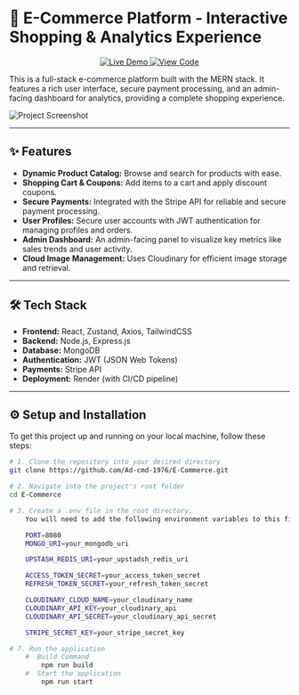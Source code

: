 # 🛒 E-Commerce Platform - Interactive Shopping & Analytics Experience

<p align="center">
  <a href="https://e-commerce-irns.onrender.com/" target="_blank">
    <img src="https://img.shields.io/badge/Live%20Demo-3393FF?style=for-the-badge&logo=vercel&logoColor=white" alt="Live Demo" />
  </a>
  <a href="https://github.com/Ad-cmd-1976/E-Commerce" target="_blank">
    <img src="https://img.shields.io/badge/View%20Code-181717?style=for-the-badge&logo=github&logoColor=white" alt="View Code" />
  </a>
</p>

This is a full-stack e-commerce platform built with the MERN stack. It features a rich user interface, secure payment processing, and an admin-facing dashboard for analytics, providing a complete shopping experience.

![Project Screenshot](https://github.com/user-attachments/assets/b552102e-c513-4c35-b978-c4fb92a87bc7)

---

## ✨ Features

- **Dynamic Product Catalog:** Browse and search for products with ease.
- **Shopping Cart & Coupons:** Add items to a cart and apply discount coupons.
- **Secure Payments:** Integrated with the Stripe API for reliable and secure payment processing.
- **User Profiles:** Secure user accounts with JWT authentication for managing profiles and orders.
- **Admin Dashboard:** An admin-facing panel to visualize key metrics like sales trends and user activity.
- **Cloud Image Management:** Uses Cloudinary for efficient image storage and retrieval.

---

## 🛠️ Tech Stack

- **Frontend:** React, Zustand, Axios, TailwindCSS
- **Backend:** Node.js, Express.js
- **Database:** MongoDB
- **Authentication:** JWT (JSON Web Tokens)
- **Payments:** Stripe API
- **Deployment:** Render (with CI/CD pipeline)

---

## ⚙️ Setup and Installation

To get this project up and running on your local machine, follow these steps:

```sh
# 1. Clone the repository into your desired directory
git clone https://github.com/Ad-cmd-1976/E-Commerce.git

# 2. Navigate into the project's root folder
cd E-Commerce

# 3. Create a .env file in the root directory.
    You will need to add the following environment variables to this file:

    PORT=8080
    MONGO_URI=your_mongodb_uri

    UPSTASH_REDIS_URI=your_upstadsh_redis_uri

    ACCESS_TOKEN_SECRET=your_access_token_secret
    REFRESH_TOKEN_SECRET=your_refresh_token_secret

    CLOUDINARY_CLOUD_NAME=your_cloudinary_name
    CLOUDINARY_API_KEY=your_cloudinary_api
    CLOUDINARY_API_SECRET=your_cloudinary_api_secret

    STRIPE_SECRET_KEY=your_stripe_secret_key

# 7. Run the application
    #  Build Command
        npm run build
    #  Start the application
        npm run start
```
